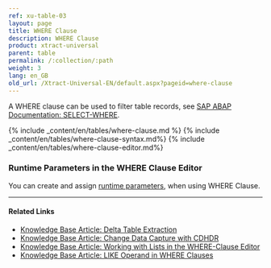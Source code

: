 ```yaml
---
ref: xu-table-03
layout: page
title: WHERE Clause
description: WHERE Clause
product: xtract-universal
parent: table
permalink: /:collection/:path
weight: 3
lang: en_GB
old_url: /Xtract-Universal-EN/default.aspx?pageid=where-clause
---
```

A WHERE clause can be used to filter table records, see [SAP ABAP Documentation: SELECT-WHERE](https://help.sap.com/doc/abapdocu_750_index_htm/7.50/en-us/abapwhere.htm).

<!---When defining a WHERE clause, you may want to adjust the settings. 

An extraction has two types of settings: 
- [*Extraction Settings*](../table/extraction-settings) include settings that affect only the respective extraction type
- [*General Settings*](../table/general-settings) are the same for all extraction types.

 Additionally, you can adjust [*Runtime parameters*](#runtime-parameters-in-the-where-clause-editor) in the WHERE Clause editor.

![Extraction-Settings](/img/content/xu/Table-Extraction-Where-Clause.png){:class="img-responsive"} --->

{% include _content/en/tables/where-clause.md %}
{% include _content/en/tables/where-clause-syntax.md%}
{% include _content/en/tables/where-clause-editor.md%}

### Runtime Parameters in the WHERE Clause Editor
You can create and assign [runtime parameters](../table/runtime-parameters), when using WHERE Clause.


**** 
#### Related Links
- [Knowledge Base Article: Delta Table Extraction](https://kb.theobald-software.com/tables/delta-table-extraction)
- [Knowledge Base Article: Change Data Capture with CDHDR](https://kb.theobald-software.com/tables/change-data-capture-with-cdhdr)
- [Knowledge Base Article: Working with Lists in the WHERE-Clause Editor](https://kb.theobald-software.com/tables/where-clause-editor-lists)
- [Knowledge Base Article: LIKE Operand in WHERE Clauses](https://kb.theobald-software.com/tables/working-with-like-operand-where-clause)